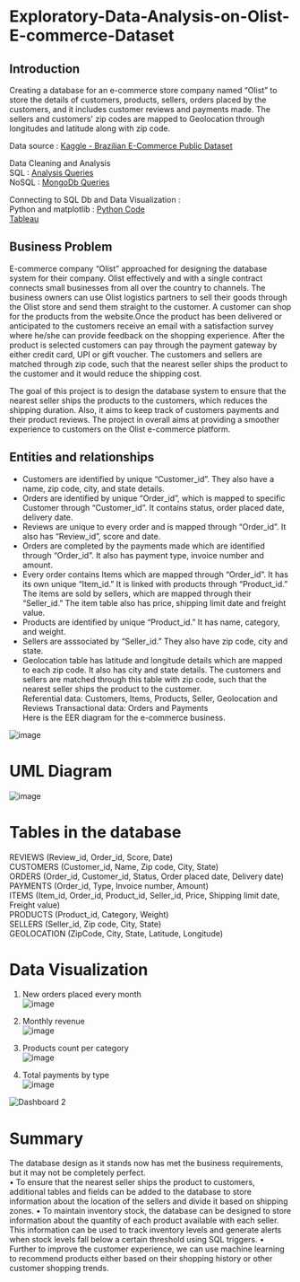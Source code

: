 # Exploratory-Data-Analysis-on-Olist-E-commerce-Dataset

## Introduction

Creating a database for an e-commerce store company named “Olist” to store the details of customers, products, sellers, orders placed by the customers, and it includes customer reviews and payments made. The sellers and customers' zip codes are mapped to Geolocation through longitudes and latitude along with zip code.

Data source : [Kaggle - Brazilian E-Commerce Public Dataset](https://www.kaggle.com/datasets/jayeshsalunke101/brazilian-ecommerce-public-dataset?select=olist_products_dataset.csv)

Data Cleaning and Analysis <br/>
SQL : [Analysis Queries](https://github.com/manvith1604/Exploratory-Data-Analysis-on-Olist-E-commerce-Dataset/blob/main/SQL%20Queries/Query.md)<br/>
NoSQL : [MongoDb Queries](https://github.com/manvith1604/Exploratory-Data-Analysis-on-Olist-E-commerce-Dataset/blob/main/Mongo_Query.json)

Connecting to SQL Db and Data Visualization :<br/>
Python and matplotlib : [Python Code](https://github.com/manvith1604/Exploratory-Data-Analysis-on-Olist-E-commerce-Dataset/blob/main/Project.ipynb)<br/>
[Tableau](https://public.tableau.com/app/profile/manvith.b.y/viz/Book1_16965683364320/Dashboard2?publish=yes)

## Business Problem
E-commerce company “Olist” approached for designing the database system for their company. Olist effectively and with a single contract connects small businesses from all over the country to channels. The business owners can use Olist logistics partners to sell their goods through the Olist store and send them straight to the customer. A customer can shop for the products from the website.Once the product has been delivered or anticipated to the customers receive an email with a satisfaction survey where he/she can provide feedback on the shopping experience. After the product is selected customers can pay through the payment gateway by either credit card, UPI or gift voucher.  The customers and sellers are matched through zip code, such that the nearest seller ships the product to the customer and it would reduce the shipping cost. 

The goal of this project is to design the database system to ensure that the nearest seller ships the products to the customers, which reduces the shipping duration. Also, it aims to keep track of customers payments and their product reviews. 
The project in overall aims at providing a smoother experience to customers on the Olist e-commerce platform.

## Entities and relationships
- Customers are identified by unique “Customer_id”. They also have a name, zip code, city, and state details.
- Orders are identified by unique “Order_id”, which is mapped to specific Customer through “Customer_id”. It contains status, order placed date, delivery date.
- Reviews are unique to every order and is mapped through “Order_id”. It also has “Review_id”, score and date.
- Orders are completed by the payments made which are identified through “Order_id”. It also has payment type, invoice number and amount.
- Every order contains Items which are mapped through “Order_id”. It has its own unique “Item_id.” It is linked with products through “Product_id.”
The items are sold by sellers, which are mapped through their “Seller_id.” The item table also has price, shipping limit date and freight value.
- Products are identified by unique “Product_id.” It has name, category, and weight.
- Sellers are asssociated by “Seller_id.” They also have zip code, city and state.
- Geolocation table has latitude and longitude details which are mapped to each zip code. It also has city and state details. The customers and sellers are matched through this table with zip code, such that the nearest seller ships the product to the customer. <br/>
Referential data: Customers, Items, Products, Seller, Geolocation and Reviews Transactional data: Orders and Payments<br/>
Here is the EER diagram for the e-commerce business.

![image](https://github.com/manvith1604/Exploratory-Data-Analysis-on-Olist-E-commerce-Dataset/assets/66794160/5e8e3af5-fa2a-49f0-9933-f224bbb407a3)

# UML Diagram
![image](https://github.com/manvith1604/Exploratory-Data-Analysis-on-Olist-E-commerce-Dataset/assets/66794160/b8eadcde-1d14-4a45-b784-74e8e4c2e0e7)

# Tables in the database

REVIEWS (Review_id, Order_id, Score, Date) <br/>
CUSTOMERS (Customer_id, Name, Zip code, City, State)<br/>
ORDERS (Order_id, Customer_id, Status, Order placed date, Delivery date)<br/>
PAYMENTS (Order_id, Type, Invoice number, Amount)<br/>
ITEMS (Item_id, Order_id, Product_id, Seller_id, Price, Shipping limit date, Freight value)<br/>
PRODUCTS (Product_id, Category, Weight)<br/>
SELLERS (Seller_id, Zip code, City, State)<br/>
GEOLOCATION (ZipCode, City, State, Latitude, Longitude)<br/>

# Data Visualization

1.	New orders placed every month<br/>
      ![image](https://github.com/manvith1604/Exploratory-Data-Analysis-on-Olist-E-commerce-Dataset/assets/66794160/835cdda8-365e-4799-8b2b-4671e4d46d34)

2.	Monthly revenue<br/>
      ![image](https://github.com/manvith1604/Exploratory-Data-Analysis-on-Olist-E-commerce-Dataset/assets/66794160/a0d22c7c-2715-4c28-84c1-aff7aef4ea07)

3.	Products count per category<br/>
      ![image](https://github.com/manvith1604/Exploratory-Data-Analysis-on-Olist-E-commerce-Dataset/assets/66794160/9990bc18-e120-4cb0-b367-a6537eff8a9e)

4.	Total payments by type<br/>
      ![image](https://github.com/manvith1604/Exploratory-Data-Analysis-on-Olist-E-commerce-Dataset/assets/66794160/e39c92c8-b964-4ebe-837e-7bb1078c387a)

![Dashboard 2](https://github.com/manvith1604/Exploratory-Data-Analysis-on-Olist-E-commerce-Dataset/assets/66794160/11feed36-22db-46b5-bbae-f0d3e586ce59)

# Summary

The database design as it stands now has met the business requirements, but it may not be completely perfect. <br/>
•	To ensure that the nearest seller ships the product to customers, additional tables and fields can be added to the database to store information about the location of the sellers and divide it based on shipping zones. 
•	To maintain inventory stock, the database can be designed to store information about the quantity of each product available with each seller. This information can be used to track inventory levels and generate alerts when stock levels fall below a certain threshold using SQL triggers.
•	Further to improve the customer experience, we can use machine learning to recommend products either based on their shopping history or other customer shopping trends.
